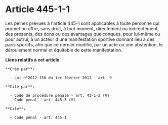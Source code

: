# Article 445-1-1

Les peines prévues à l'article 445-1 sont applicables à toute personne qui promet ou offre, sans droit, à tout moment,
directement ou indirectement, des présents, des dons ou des avantages quelconques, pour lui-même ou pour autrui, à un acteur
d'une manifestation sportive donnant lieu à des paris sportifs, afin que ce dernier modifie, par un acte ou une abstention,
le déroulement normal et équitable de cette manifestation.

**Liens relatifs à cet article**

	**Créé par**:

	  - Loi n°2012-158 du 1er février 2012 - art. 9

	**Cité par**:

	  - Code de procédure pénale - art. 41-1-2 (V)
	  - Code pénal - art. 445-3 (V)

	**Cite**:

	  - Code pénal - art. 445-1
